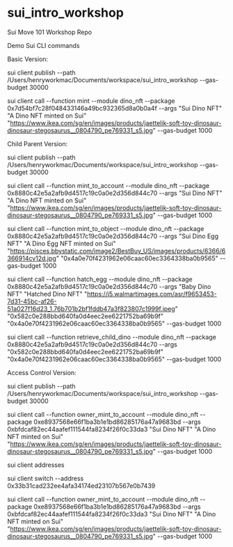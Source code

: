 # sui_intro_workshop
 Sui Move 101 Workshop Repo

Demo Sui CLI commands

Basic Version:

sui client publish --path /Users/henryworkmac/Documents/workspace/sui_intro_workshop --gas-budget 30000

sui client call --function mint --module dino_nft --package 0x7d54bf7c28f048433146a49bc932365d8a0b0a4f --args "Sui Dino NFT" "A Dino NFT minted on Sui" "https://www.ikea.com/sg/en/images/products/jaettelik-soft-toy-dinosaur-dinosaur-stegosaurus__0804790_pe769331_s5.jpg" --gas-budget 1000

Child Parent Version:

sui client publish --path /Users/henryworkmac/Documents/workspace/sui_intro_workshop --gas-budget 30000

sui client call --function mint_to_account --module dino_nft --package 0x8880c42e5a2afb9d4517c19c0a0e2d356d844c70 --args "Sui Dino NFT" "A Dino NFT minted on Sui" "https://www.ikea.com/sg/en/images/products/jaettelik-soft-toy-dinosaur-dinosaur-stegosaurus__0804790_pe769331_s5.jpg" --gas-budget 1000

sui client call --function mint_to_object --module dino_nft --package 0x8880c42e5a2afb9d4517c19c0a0e2d356d844c70 --args "Sui Dino Egg NFT" "A Dino Egg NFT minted on Sui" "https://pisces.bbystatic.com/image2/BestBuy_US/images/products/6366/6366914cv12d.jpg" "0x4a0e70f4231962e06caac60ec3364338ba0b9565" --gas-budget 1000

sui client call --function hatch_egg --module dino_nft --package 0x8880c42e5a2afb9d4517c19c0a0e2d356d844c70 --args "Baby Dino NFT" "Hatched Dino NFT" "https://i5.walmartimages.com/asr/f9653453-7d31-45bc-af26-51a027f16d23_1.76b701b2bf1fddb47a3f823807c1999f.jpeg" "0x582c0e288bbd640fa0d4eec2ee6221752ba69b9f" "0x4a0e70f4231962e06caac60ec3364338ba0b9565" --gas-budget 1000

sui client call --function retrieve_child_dino --module dino_nft --package 0x8880c42e5a2afb9d4517c19c0a0e2d356d844c70 --args "0x582c0e288bbd640fa0d4eec2ee6221752ba69b9f" "0x4a0e70f4231962e06caac60ec3364338ba0b9565" --gas-budget 1000

Access Control Version:

sui client publish --path /Users/henryworkmac/Documents/workspace/sui_intro_workshop --gas-budget 30000

sui client call --function owner_mint_to_account --module dino_nft --package 0xe8937568e66f1ba3b1e1bd86285176a47a9683bd --args 0xbfdcaf82ec44aafef111544fa8234f26f0c33da3 "Sui Dino NFT" "A Dino NFT minted on Sui" "https://www.ikea.com/sg/en/images/products/jaettelik-soft-toy-dinosaur-dinosaur-stegosaurus__0804790_pe769331_s5.jpg" --gas-budget 1000

sui client addresses

sui client switch --address 0x33b31cad232ee4afa34174ed23107b567e0b7439

sui client call --function owner_mint_to_account --module dino_nft --package 0xe8937568e66f1ba3b1e1bd86285176a47a9683bd --args 0xbfdcaf82ec44aafef111544fa8234f26f0c33da3 "Sui Dino NFT" "A Dino NFT minted on Sui" "https://www.ikea.com/sg/en/images/products/jaettelik-soft-toy-dinosaur-dinosaur-stegosaurus__0804790_pe769331_s5.jpg" --gas-budget 1000


